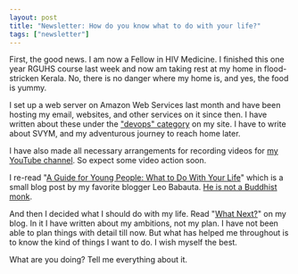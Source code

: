 ```yaml
---
layout: post
title: "Newsletter: How do you know what to do with your life?"
tags: ["newsletter"]
---
```


First, the good news. I am now a Fellow in HIV Medicine. I finished this one year RGUHS course last week and now am taking rest at my home in flood-stricken Kerala. No, there is no danger where my home is, and yes, the food is yummy.

I set up a web server on Amazon Web Services last month and have been hosting my email, websites, and other services on it since then. I have written about these under the ["devops" category](https://asd.learnlearn.in/tag/devops/) on my site. I have to write about SVYM, and my adventurous journey to reach home later.

I have also made all necessary arrangements for recording videos for [my YouTube channel](https://www.youtube.com/channel/UCv2M-cpTDCf9gBbOLd_QLUw). So expect some video action soon.

I re-read "[A Guide for Young People: What to Do With Your Life](https://zenhabits.net/career/)" which is a small blog post by my favorite blogger Leo Babauta. [He is not a Buddhist monk](https://zenhabits.net/my-story/).

And then I decided what I should do with my life. Read "[What Next?](https://blog.learnlearn.in/2018/08/what-next.html)" on my blog. In it I have written about my ambitions, not my plan. I have not been able to plan things with detail till now. But what has helped me throughout is to know the kind of things I want to do. I wish myself the best.

What are you doing? Tell me everything about it.